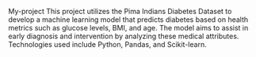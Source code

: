  My-project
This project utilizes the Pima Indians Diabetes Dataset to develop a machine learning model that predicts diabetes based on health metrics such as glucose levels, BMI, and age. The model aims to assist in early diagnosis and intervention by analyzing these medical attributes. Technologies used include Python, Pandas, and Scikit-learn.
